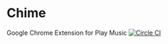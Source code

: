Chime
=====

Google Chrome Extension for Play Music
[![Circle CI](https://circleci.com/gh/mindfreakthemon/chime.svg?style=svg&circle-token=c8c9f1520195672c1aea66c57eafbb72a81f4cd2)](https://circleci.com/gh/mindfreakthemon/chime)